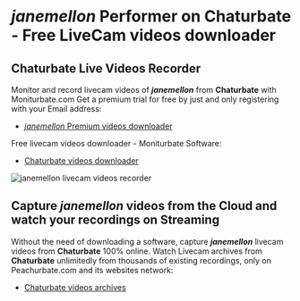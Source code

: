 # _janemellon_ Performer on Chaturbate - Free LiveCam videos downloader

## Chaturbate Live Videos Recorder

Monitor and record livecam videos of **_janemellon_** from **Chaturbate** with Moniturbate.com
Get a premium trial for free by just and only registering with your Email address:
* [_janemellon_ Premium videos downloader](https://moniturbate.com/request-demo-licence-key.html)

Free livecam videos downloader - Moniturbate Software:
* [Chaturbate videos downloader](https://moniturbate.com/moniturbate-download-software.html)

![_janemellon_ livecam videos recorder](https://peachurnet.com/templates/moniturbate-software.png)


## Capture _janemellon_ videos from the Cloud and watch your recordings on Streaming

Without the need of downloading a software, capture **_janemellon_** livecam videos from **Chaturbate** 100% online.
Watch Livecam archives from **Chaturbate** unlimitedly from thousands of existing recordings, only on Peachurbate.com and its websites network:
* [Chaturbate videos archives](https://peachurnet.com/)